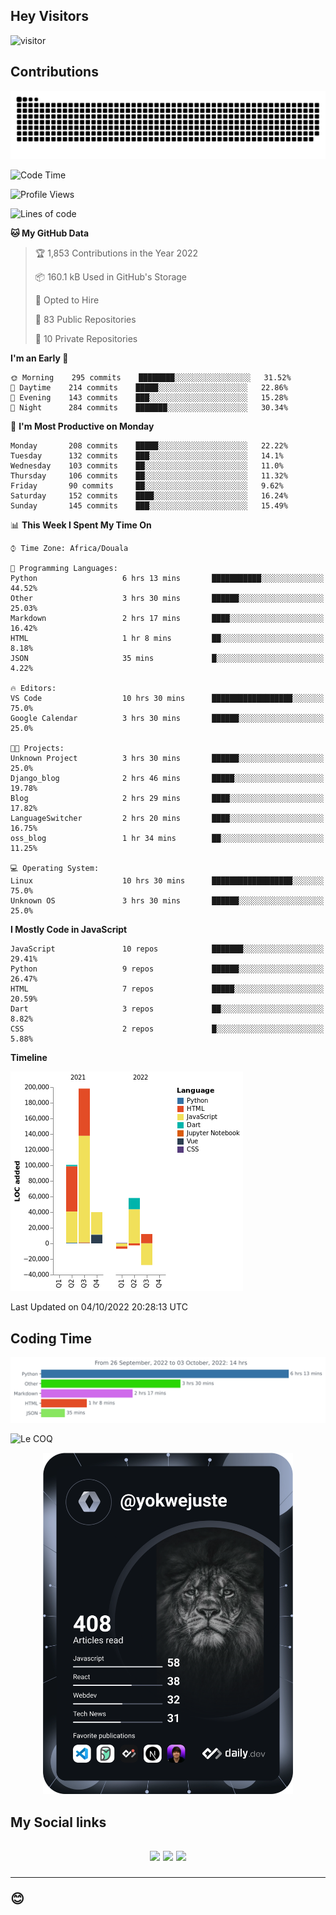## Hey Visitors
![visitor](https://profile-counter.glitch.me/yokwejuste/count.svg)

## Contributions
<p align="center">
  <img src="https://raw.githubusercontent.com/yokwejuste/yokwejuste/output/github-contribution-grid-snake.svg" />
</p>

<!--START_SECTION:waka-->
![Code Time](http://img.shields.io/badge/Code%20Time-1%2C119%20hrs%2025%20mins-blue)

![Profile Views](http://img.shields.io/badge/Profile%20Views-11-blue)

![Lines of code](https://img.shields.io/badge/From%20Hello%20World%20I%27ve%20Written-372%20Thousand%20lines%20of%20code-blue)

**🐱 My GitHub Data** 

> 🏆 1,853 Contributions in the Year 2022
 > 
> 📦 160.1 kB Used in GitHub's Storage 
 > 
> 💼 Opted to Hire
 > 
> 📜 83 Public Repositories 
 > 
> 🔑 10 Private Repositories  
 > 
**I'm an Early 🐤** 

```text
🌞 Morning    295 commits    ████████░░░░░░░░░░░░░░░░░   31.52% 
🌆 Daytime    214 commits    █████░░░░░░░░░░░░░░░░░░░░   22.86% 
🌃 Evening    143 commits    ███░░░░░░░░░░░░░░░░░░░░░░   15.28% 
🌙 Night      284 commits    ███████░░░░░░░░░░░░░░░░░░   30.34%

```
📅 **I'm Most Productive on Monday** 

```text
Monday       208 commits    █████░░░░░░░░░░░░░░░░░░░░   22.22% 
Tuesday      132 commits    ███░░░░░░░░░░░░░░░░░░░░░░   14.1% 
Wednesday    103 commits    ██░░░░░░░░░░░░░░░░░░░░░░░   11.0% 
Thursday     106 commits    ██░░░░░░░░░░░░░░░░░░░░░░░   11.32% 
Friday       90 commits     ██░░░░░░░░░░░░░░░░░░░░░░░   9.62% 
Saturday     152 commits    ████░░░░░░░░░░░░░░░░░░░░░   16.24% 
Sunday       145 commits    ███░░░░░░░░░░░░░░░░░░░░░░   15.49%

```


📊 **This Week I Spent My Time On** 

```text
⌚︎ Time Zone: Africa/Douala

💬 Programming Languages: 
Python                   6 hrs 13 mins       ███████████░░░░░░░░░░░░░░   44.52% 
Other                    3 hrs 30 mins       ██████░░░░░░░░░░░░░░░░░░░   25.03% 
Markdown                 2 hrs 17 mins       ████░░░░░░░░░░░░░░░░░░░░░   16.42% 
HTML                     1 hr 8 mins         ██░░░░░░░░░░░░░░░░░░░░░░░   8.18% 
JSON                     35 mins             █░░░░░░░░░░░░░░░░░░░░░░░░   4.22%

🔥 Editors: 
VS Code                  10 hrs 30 mins      ██████████████████░░░░░░░   75.0% 
Google Calendar          3 hrs 30 mins       ██████░░░░░░░░░░░░░░░░░░░   25.0%

🐱‍💻 Projects: 
Unknown Project          3 hrs 30 mins       ██████░░░░░░░░░░░░░░░░░░░   25.0% 
Django_blog              2 hrs 46 mins       █████░░░░░░░░░░░░░░░░░░░░   19.78% 
Blog                     2 hrs 29 mins       ████░░░░░░░░░░░░░░░░░░░░░   17.82% 
LanguageSwitcher         2 hrs 20 mins       ████░░░░░░░░░░░░░░░░░░░░░   16.75% 
oss_blog                 1 hr 34 mins        ██░░░░░░░░░░░░░░░░░░░░░░░   11.25%

💻 Operating System: 
Linux                    10 hrs 30 mins      ██████████████████░░░░░░░   75.0% 
Unknown OS               3 hrs 30 mins       ██████░░░░░░░░░░░░░░░░░░░   25.0%

```

**I Mostly Code in JavaScript** 

```text
JavaScript               10 repos            ███████░░░░░░░░░░░░░░░░░░   29.41% 
Python                   9 repos             ██████░░░░░░░░░░░░░░░░░░░   26.47% 
HTML                     7 repos             █████░░░░░░░░░░░░░░░░░░░░   20.59% 
Dart                     3 repos             ██░░░░░░░░░░░░░░░░░░░░░░░   8.82% 
CSS                      2 repos             █░░░░░░░░░░░░░░░░░░░░░░░░   5.88%

```


**Timeline**

![Chart not found](https://raw.githubusercontent.com/yokwejuste/yokwejuste/master/charts/bar_graph.png) 


 Last Updated on 04/10/2022 20:28:13 UTC
<!--END_SECTION:waka-->

## Coding Time

[![wakatime-stats](https://github.com/yokwejuste/yokwejuste/blob/master/images/stat.svg)](https://wakatime.com/@yokwejuste)

![Le COQ](https://metrics.lecoq.io/yokwejuste/)
<p align="center">
  <a href="#"><img src="https://github.com/yokwejuste/yokwejuste/blob/master/devcard.svg" width="400" alt="Yonkeu K. Steve's Dev Card"/></a>
</p>
<h2>My Social links<h2>
<p align="center">
  <a href="https://twitter.com/yokwejuste"><img src="https://img.shields.io/badge/twitter-%231DA1F2.svg?style=for-the-badge&logo=Twitter&logoColor=white"></a>
  <a href="https://linkedin.com/in/yokwejuste"><img src="https://img.shields.io/badge/linkedin-%230077B5.svg?style=for-the-badge&logo=linkedin&logoColor=white"></a>
  <a href="https://instagram.com/yokwejuste0"><img src="https://img.shields.io/badge/instagram-%23E4405F.svg?style=for-the-badge&logo=Instagram&logoColor=white"></a>
</p>
<hr>
😊
